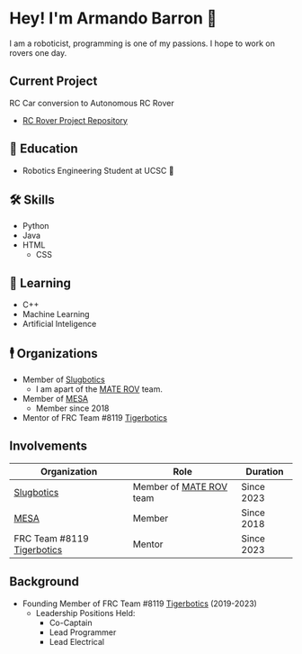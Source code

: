 # Hey! I'm Armando Barron 👋
I am a roboticist, programming is one of my passions. I hope to work on rovers one day.

## Current Project
RC Car conversion to Autonomous RC Rover
- [RC Rover Project Repository](https://github.com/Mando8119/RC-Rover-Project)

## 📖 Education
- Robotics Engineering Student at UCSC 🤖

## 🛠 Skills
- Python
- Java
- HTML
    - CSS

## 🧐 Learning
- C++
- Machine Learning
- Artificial Inteligence

## 🕴️ Organizations
- Member of [Slugbotics](https://github.com/Slugbotics)
    - I am apart of the [MATE ROV](https://github.com/Slugbotics/MATE-2023) team.
- Member of [MESA](https://mesausa.org/)
    - Member since 2018
- Mentor of FRC Team #8119 [Tigerbotics](https://github.com/Imperial-High-School-TigerBotics)

## Involvements
| Organization | Role | Duration |
| --- | --- | --- |
| [Slugbotics](https://github.com/Slugbotics) | Member of [MATE ROV](https://github.com/Slugbotics/MATE-2023) team | Since 2023 |
| [MESA](https://mesausa.org/) | Member | Since 2018 |
| FRC Team #8119 [Tigerbotics](https://github.com/Imperial-High-School-TigerBotics) | Mentor | Since 2023|

## Background
- Founding Member of FRC Team #8119 [Tigerbotics](https://github.com/Imperial-High-School-TigerBotics) (2019-2023)
    - Leadership Positions Held:
        - Co-Captain
        - Lead Programmer
        - Lead Electrical